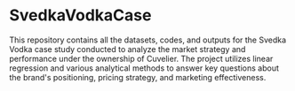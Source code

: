 # SvedkaVodkaCase
 This repository contains all the datasets, codes, and outputs for the Svedka Vodka case study conducted to analyze the market strategy and performance under the ownership of Cuvelier. The project utilizes linear regression and various analytical methods to answer key questions about the brand's positioning, pricing strategy, and marketing effectiveness.
